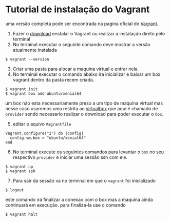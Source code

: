# Tutorial de instalação do Vagrant
uma versão completa pode ser encontrada na pagina oficial do [Vagrant](https://www.vagrantup.com/intro/getting-started/install.html).

1. Fazer o [download](https://www.vagrantup.com/downloads.html) enstalar o Vagrant ou realizar a instalação direto pelo terminal
2. No terminal executar o seguinte comando deve mostrar a versão atualmente instalada

```
$ vagrant --version
```

3. Criar uma pasta para alocar a maquina virtual e entrar nela.
4. No terminal executar o comando abaixo ira inicializar e baixar um box vagrant dentro da pasta recem criada.

```
$ vagrant init
$ vagrant box add ubuntu/xenial64
```
um box não esta necessariamente preso a um tipo de maquina virtual mas nesse caso usaremos uma restrita ao [virtualbox](https://www.virtualbox.org/wiki/Downloads) que aqui é chamado de `provider` sendo necessario realizar o download para poder executar o `box`.

5. editar o aquivo `Vagrantfile`

```
Vagrant.configure("2") do |config|
  config.vm.box = "ubuntu/xenial64"
end
```
6. No terminal execute os seguintes comandos para levantar o `box` no seu respectivo `provider` e iniciar uma sessão ssh com ele.
```
$ vagrant up
$ vagrant ssh
```

7. Para sair da sessão va no terminal em que o `vagrant` foi inicializado
```
$ logout
```
este comando irá finalizar a conexao com o box mas a maquina ainda continuará em execução. para finaliza-la use o comando
```
$ vagrant halt
```